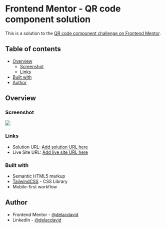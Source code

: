# Frontend Mentor - QR code component solution

This is a solution to the [QR code component challenge on Frontend Mentor](https://www.frontendmentor.io/challenges/qr-code-component-iux_sIO_H).

## Table of contents

- [Overview](#overview)
  - [Screenshot](#screenshot)
  - [Links](#links)
- [Built with](#built-with)
- [Author](#author)

## Overview

### Screenshot

![](https://i.imgur.com/DhXswci.png)

### Links

- Solution URL: [Add solution URL here](https://your-solution-url.com)
- Live Site URL: [Add live site URL here](https://your-live-site-url.com)

### Built with

- Semantic HTML5 markup
- [TailwindCSS](https://tailwindcss.com/) - CSS Library
- Mobile-first workflow

## Author

- Frontend Mentor - [@delacdavid](https://www.frontendmentor.io/profile/delacdavid)
- LinkedIn - [@delacdavid](https://www.linkedin.com/in/delacdavid/)
